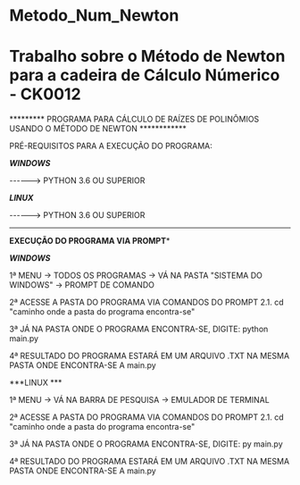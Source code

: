 # Metodo_Num_Newton

# Trabalho sobre o Método de Newton para a cadeira de Cálculo Númerico - CK0012

********* PROGRAMA PARA CÁLCULO DE RAÍZES DE POLINÔMIOS USANDO O MÉTODO DE NEWTON ************

PRÉ-REQUISITOS PARA A EXECUÇÃO DO PROGRAMA:

***WINDOWS***

------> PYTHON 3.6 OU SUPERIOR

***LINUX***

------> PYTHON 3.6 OU SUPERIOR

***********************************************************************************************

******EXECUÇÃO DO PROGRAMA VIA PROMPT*******

***WINDOWS***

1ª MENU -> TODOS OS PROGRAMAS -> VÁ NA PASTA "SISTEMA DO WINDOWS" -> PROMPT DE COMANDO

2ª ACESSE A PASTA DO PROGRAMA VIA COMANDOS DO PROMPT
  2.1. cd "caminho onde a pasta do programa encontra-se"
  
3ª JÁ NA PASTA ONDE O PROGRAMA ENCONTRA-SE, DIGITE: python main.py

4ª RESULTADO DO PROGRAMA ESTARÁ EM UM ARQUIVO .TXT NA MESMA PASTA ONDE ENCONTRA-SE A main.py

***LINUX ***

1ª MENU -> VÁ NA BARRA DE PESQUISA -> EMULADOR DE TERMINAL

2ª ACESSE A PASTA DO PROGRAMA VIA COMANDOS DO PROMPT
  2.1. cd "caminho onde a pasta do programa encontra-se"

3ª JÁ NA PASTA ONDE O PROGRAMA ENCONTRA-SE, DIGITE: py main.py

4ª RESULTADO DO PROGRAMA ESTARÁ EM UM ARQUIVO .TXT NA MESMA PASTA ONDE ENCONTRA-SE A main.py 


